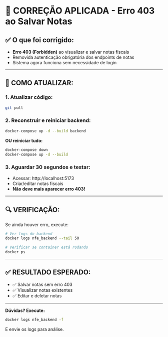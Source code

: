 # 🔧 CORREÇÃO APLICADA - Erro 403 ao Salvar Notas

## ✅ O que foi corrigido:
- **Erro 403 (Forbidden)** ao visualizar e salvar notas fiscais
- Removida autenticação obrigatória dos endpoints de notas
- Sistema agora funciona sem necessidade de login

---

## 🚀 COMO ATUALIZAR:

### **1. Atualizar código:**
```bash
git pull
```

### **2. Reconstruir e reiniciar backend:**
```bash
docker-compose up -d --build backend
```

**OU reiniciar tudo:**
```bash
docker-compose down
docker-compose up -d --build
```

### **3. Aguardar 30 segundos e testar:**
- Acessar: http://localhost:5173
- Criar/editar notas fiscais
- **Não deve mais aparecer erro 403!**

---

## 🔍 VERIFICAÇÃO:

Se ainda houver erro, execute:

```bash
# Ver logs do backend
docker logs nfe_backend --tail 50

# Verificar se container está rodando
docker ps
```

---

## ✅ RESULTADO ESPERADO:
- ✅ Salvar notas sem erro 403
- ✅ Visualizar notas existentes
- ✅ Editar e deletar notas

---

**Dúvidas? Execute:**
```bash
docker logs nfe_backend -f
```
E envie os logs para análise.


